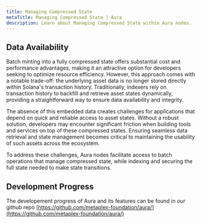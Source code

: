 ```yaml
---
title: Managing Compressed State
metaTitle: Managing Compressed State | Aura
description: Learn about Managing Compressed State within Aura nodes.
---
```



## Data Availability

Batch minting into a fully compressed state offers substantial cost and performance advantages, making it an attractive option for developers seeking to optimize resource efficiency. However, this approach comes with a notable trade-off: the underlying asset data is no longer stored directly within Solana's transaction history. Traditionally, indexers rely on transaction history to backfill and retrieve asset states dynamically, providing a straightforward way to ensure data availability and integrity.

The absence of this embedded data creates challenges for applications that depend on quick and reliable access to asset states. Without a robust solution, developers may encounter significant friction when building tools and services on top of these compressed states. Ensuring seamless data retrieval and state management becomes critical to maintaining the usability of such assets across the ecosystem.

To address these challenges, Aura nodes facilitate access to batch operations that manage compressed state, while indexing and securing the full state needed to make state transitions. 

## Development Progress

The developement progress of Aura and its features can be found in our github repo [https://github.com/metaplex-foundation/aura/](https://github.com/metaplex-foundation/aura/)
